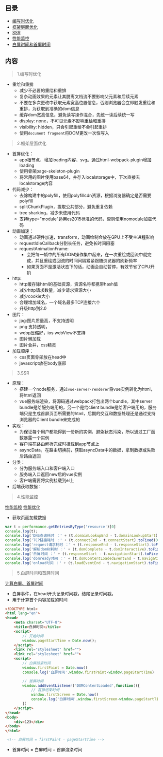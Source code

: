 
## 目录

* [编写时优化](#编写时优化)
* [框架层面优化](#框架层面优化)
* [SSR](#SSR)
* [性能监控](#性能监控)
* [白屏时间和首屏时间](#白屏时间和首屏时间)

## 内容

> 1.编写时优化

<a name="编写时优化"></a>

* 重绘和重排
    * 减少不必要的重绘和重排
    * 复杂动画效果的元素让其脱离文档流不要影响父元素和后续元素
    * 不要在多次更改中获取元素宽高位置信息，否则浏览器会立即触发重绘和重排，为获取到准确的dom信息
    * 缓存dom宽高信息，避免读写操作混合，先统一读后续统一写
    * display: none，不可见元素不影响重绘和重排
    * visibility: hidden，只会引起重绘不会引起重排
    * 使用`document fragment`将DOM更改一次性写入

> 2.框架层面优化

<a name="框架层面优化"></a>

* 首屏优化：
    * app根节点，增加loading内容，svg。通过html-webpack-plugin增加loading
    * 使用骨架page-skeleton-plugin
    * 将常用的图片使用base64，并存入localstorage中，下次直接去localstorage内容
* 代码减少：
    * 去除构建中的polyfill，使用polyfillcdn资源，根据浏览器确定是否需要polyfill
    * splitChunkPlugin，提取公共部分，避免重复依赖
    * tree sharking，减少未使用代码
    * 支持type="module"适用es2015标准的代码，否则使用nomodule加载代码
* 动画加速：
    * 动画通过硬件加速，transform，动画绘制会放在GPU上不受主进程影响
    * requestIdleCallback分割长任务，避免长时间阻塞
    * requestAnimationFrame:
        * 会把每一帧中的所有DOM操作集中起来，在一次重绘或回流中就完成，并且重绘或回流的时间间隔紧紧跟随浏览器的刷新频率
        * 如果页面不是激活状态下的话，动画会自动暂停，有效节省了CPU开销
* http:
    * http缓存除html的基础资源，资源名称都携带hash值
    * 减少http请求数量，减少请求资源大小
    * 减少cookie大小
    * 合理增加域名，一个域名最多TCP连接六个
    * 升级http到2.0
* 图片：
    * jpg:图片质量高，不支持透明
    * png:支持透明，
    * webp压缩好，ios webView不支持
    * 图片懒加载
    * 图片合并，css精灵
* 加载顺序：
    * css页面骨架放在head中
    * javascript放在body底部

> 3.SSR

<a name="SSR"></a>

* 原理：
    * 搭建一个node服务，通过`vue-server-renderer`将vue实例转化为html，将html返回
    * vue服务端渲染，将源码通过webpack打包出两个bundle，其中server bundle是给服务端用的，另一个是给client bundle是给客户端用的，服务端只是生成首屏页面所需要的html，后期的交互和数据处理还是通过支持浏览器的Client bundle来完成的
* 实现：
    * 为保证每个用户都能得到一份新的实例，避免状态污染，所以通过工厂函数暴露一个实例
    * 客户端在路由解析完成时挂载到app节点上
    * asyncData，在路由切换前，获取asyncData中的数据，拿到数据或失败后路由返回
* 分类：
    * 分为服务端入口和客户端入口
    * 服务端入口返回new后的vue实例
    * 客户端需要将实例挂载到el上
* 后端获取数据：



> 4.性能监控

<a name="性能监控"></a>

[性能监控](https://juejin.im/post/5b7a50c0e51d4538af60d995)
[性能优化](https://juejin.im/post/5b6fa8c86fb9a0099910ac91)

* 获取页面加载数据

```js
var t = performance.getEntriesByType('resource')[0]
console.log(t);
console.log('DNS查询耗时 ：' + (t.domainLookupEnd - t.domainLookupStart).toFixed(0))
console.log('TCP链接耗时 ：' + (t.connectEnd - t.connectStart).toFixed(0))
console.log('request请求耗时 ：' + (t.responseEnd - t.responseStart).toFixed(0))
console.log('解析dom树耗时 ：' + (t.domComplete - t.domInteractive).toFixed(0))
console.log('白屏时间 ：' + (t.responseStart - t.navigationStart).toFixed(0))
console.log('domready时间 ：' + (t.domContentLoadedEventEnd - t.navigationStart).toFixed(0))
console.log('onload时间 ：' + (t.loadEventEnd - t.navigationStart).toFixed(0))
```


> 5.白屏时间和首屏时间

<a name="白屏时间和首屏时间"></a>

[计算白屏、首屏时间](https://juejin.im/post/5df4294d518825128306cd5c)

* 白屏事件，在head开头记录时间戳，结尾记录时间戳。
* 用于计算首个内容加载的时间

```html
<!DOCTYPE html>
<html lang="en">
<head>
    <meta charset="UTF-8">
    <title>白屏时间</title>
    <script>
        // 开始时间
        window.pageStartTime = Date.now();
    </script>
    <link rel="stylesheet" href="">
    <link rel="stylesheet" href="">
    <script>
        // 白屏结束时间
        window.firstPaint = Date.now()
        console.log('白屏时间',window.firstPaint-window.pageStartTime)

        // 首屏时间
        window.addEventListener('DOMContentLoaded',function(){
            // 首屏结束时间
            window.firstScreen = Date.now()
            console.log('白屏时间',window.firstScreen-window.pageStartTime)
        })
    </script>
</head>
<body>
    <div>123</div>
</body>
</html>

 <!-- 白屏时间 = firstPaint - pageStartTime -->
```

* 首屏时间 = 白屏时间 + 首屏渲染时间

